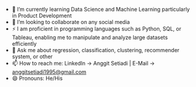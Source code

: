 - 🌱 I’m currently learning Data Science and Machine Learning particularly in Product Development
- 👯 I’m looking to collaborate on any social media
- ⚡ I am proficient in programming languages such as Python, SQL, or Tableau, enabling me to manipulate and analyze large datasets efficiently
- 💬 Ask me about regression, classification, clustering, recommender system, or other
- 📫 How to reach me: LinkedIn -> Anggit Setiadi | E-Mail -> anggitsetiadi1995@gmail.com
- 😄 Pronouns: He/His 

<!---
AgitSetiadi/AgitSetiadi is a ✨ special ✨ repository because its `README.md` (this file) appears on your GitHub profile.
You can click the Preview link to take a look at your changes.
--->
